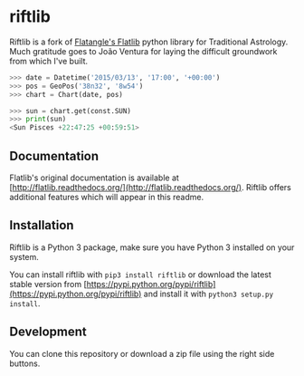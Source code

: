 # riftlib

Riftlib is a fork of [Flatangle's Flatlib](https://github.com/flatangle/flatlib) python library for Traditional Astrology. Much gratitude goes to João Ventura for laying the difficult groundwork from which I've built.

```python
>>> date = Datetime('2015/03/13', '17:00', '+00:00')
>>> pos = GeoPos('38n32', '8w54')
>>> chart = Chart(date, pos)

>>> sun = chart.get(const.SUN)
>>> print(sun)
<Sun Pisces +22:47:25 +00:59:51>
```

## Documentation

Flatlib's original documentation is available at [http://flatlib.readthedocs.org/](http://flatlib.readthedocs.org/). Riftlib offers additional features which will appear in this readme.


## Installation

Riftlib is a Python 3 package, make sure you have Python 3 installed on your system.

You can install riftlib with `pip3 install riftlib` or download the latest stable version from [https://pypi.python.org/pypi/riftlib](https://pypi.python.org/pypi/riftlib) and install it with `python3 setup.py install`.


## Development

You can clone this repository or download a zip file using the right side buttons.
